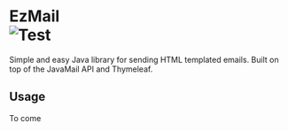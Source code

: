 # EzMail <br> ![Test](https://github.com/DanJSG/EzMail/actions/workflows/maven.yml/badge.svg) 
Simple and easy Java library for sending HTML templated emails. Built on top of the JavaMail API and Thymeleaf.

## Usage
To come
